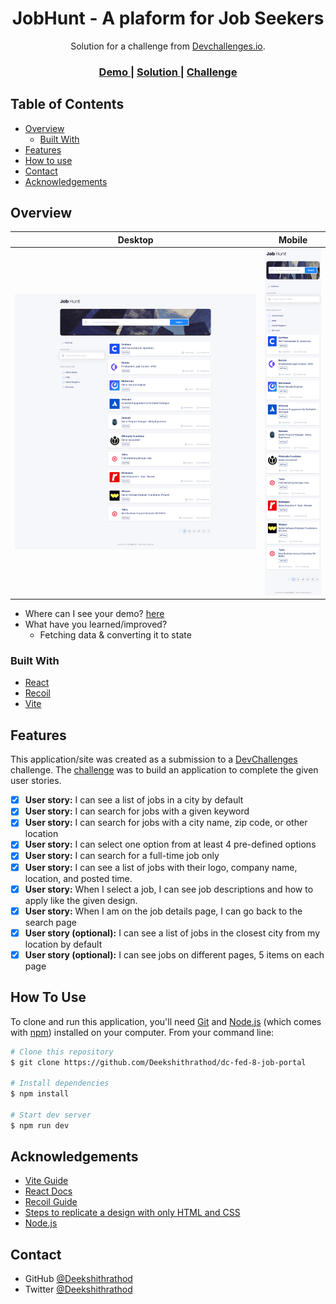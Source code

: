 <!-- Please update value in the {}  -->

<h1 align="center">JobHunt - A plaform for Job Seekers</h1>

<div align="center">
   Solution for a challenge from  <a href="http://devchallenges.io" target="_blank">Devchallenges.io</a>.
</div>

<div align="center">
  <h3>
    <a href="https://devchallenges-fed-8.onrender.com">
      Demo
    </a>
    <span> | </span>
    <a href="https://github.com/Deekshithrathod/dc-fed-8-job-portal">
      Solution
    </a>
    <span> | </span>
    <a href="https://devchallenges.io/challenges/TtUjDt19eIHxNQ4n5jps">
      Challenge
    </a>
  </h3>
</div>

<!-- TABLE OF CONTENTS -->

## Table of Contents

- [Overview](#overview)
  - [Built With](#built-with)
- [Features](#features)
- [How to use](#how-to-use)
- [Contact](#contact)
- [Acknowledgements](#acknowledgements)

<!-- OVERVIEW -->

## Overview

|                    Desktop                     |                  Mobile                   |
| :--------------------------------------------: | :---------------------------------------: |
| ![Project On Desktop](public/demo-desktop.png) | ![Demo On Mobile](public/demo-mobile.png) |

- Where can I see your demo? [here](https://devchallenges-fed-8.onrender.com)
- What have you learned/improved?
  - Fetching data & converting it to state

### Built With

<!-- This section should list any major frameworks that you built your project using. Here are a few examples.-->

- [React](https://reactjs.org/)
- [Recoil](https://recoiljs.org/)
- [Vite](https://vitejs.dev/)

## Features

<!-- List the features of your application or follow the template. Don't share the figma file here :) -->

This application/site was created as a submission to a [DevChallenges](https://devchallenges.io/challenges) challenge. The [challenge](https://devchallenges.io/challenges/TtUjDt19eIHxNQ4n5jps) was to build an application to complete the given user stories.

- [x] **User story:** I can see a list of jobs in a city by default
- [x] **User story:** I can search for jobs with a given keyword
- [x] **User story:** I can search for jobs with a city name, zip code, or other location
- [x] **User story:** I can select one option from at least 4 pre-defined options
- [x] **User story:** I can search for a full-time job only
- [x] **User story:** I can see a list of jobs with their logo, company name, location, and posted time.
- [x] **User story:** When I select a job, I can see job descriptions and how to apply like the given design.
- [x] **User story:** When I am on the job details page, I can go back to the search page
- [x] **User story (optional):** I can see a list of jobs in the closest city from my location by default
- [x] **User story (optional):** I can see jobs on different pages, 5 items on each page

## How To Use

<!-- Example: -->

To clone and run this application, you'll need [Git](https://git-scm.com) and [Node.js](https://nodejs.org/en/download/) (which comes with [npm](http://npmjs.com)) installed on your computer. From your command line:

```bash
# Clone this repository
$ git clone https://github.com/Deekshithrathod/dc-fed-8-job-portal

# Install dependencies
$ npm install

# Start dev server
$ npm run dev
```

## Acknowledgements

<!-- This section should list any articles or add-ons/plugins that helps you to complete the project. This is optional but it will help you in the future. For example: -->

- [Vite Guide](https://vitejs.dev/guide/)
- [React Docs](https://react.dev/)
- [Recoil Guide](https://recoiljs.org/docs/introduction/installation)
- [Steps to replicate a design with only HTML and CSS](https://devchallenges-blogs.web.app/how-to-replicate-design/)
- [Node.js](https://nodejs.org/)

## Contact

- GitHub [@Deekshithrathod](https://github.com/Deekshithrathod)
- Twitter [@Deekshithrathod](https://twitter.com/Deekshithrathod)
